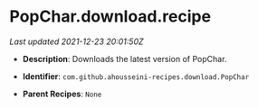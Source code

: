 # PopChar.download.recipe

_Last updated 2021-12-23 20:01:50Z_

- **Description**: Downloads the latest version of PopChar.

- **Identifier**: `com.github.ahousseini-recipes.download.PopChar`

- **Parent Recipes**: `None`
